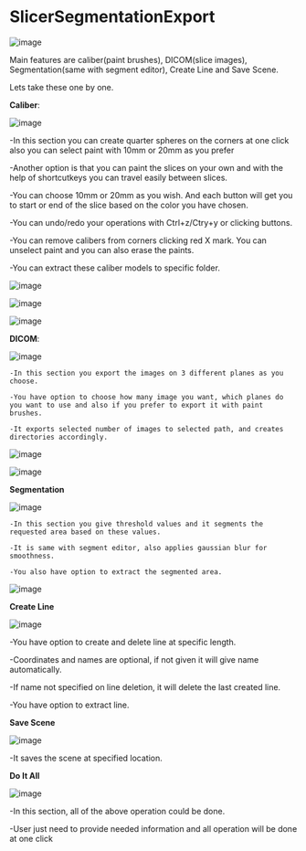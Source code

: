 # SlicerSegmentationExport
![image](https://github.com/user-attachments/assets/11b79ec9-867b-4a7f-b169-f1a94029fe23)

Main features are caliber(paint brushes), DICOM(slice images), Segmentation(same with segment editor), Create Line and Save Scene.

Lets take these one by one.

**Caliber**:

![image](https://github.com/user-attachments/assets/067bda2d-8332-4ece-9e2f-2578a4be4c6b)


  -In this section you can create quarter spheres on the corners at one click also you can select paint with 10mm or 20mm as you prefer
  
  -Another option is that you can paint the slices on your own and with the help of shortcutkeys you can travel easily between slices.
  
  -You can choose 10mm or 20mm as you wish. And each button will get you to start or end of the slice based on the color you have chosen.
  
  -You can undo/redo your operations with Ctrl+z/Ctry+y or clicking buttons.
  
  -You can remove calibers from corners clicking red X mark. You can unselect paint and you can also erase the paints.
  
  -You can extract these caliber models to specific folder.

  
![image](https://github.com/user-attachments/assets/a15c5e7c-46fd-441a-b5ba-97df4f1d2f06)
  


![image](https://github.com/user-attachments/assets/3886cc6f-16bd-4213-95f6-6439cf03ce60)
  


![image](https://github.com/user-attachments/assets/2f835b61-8915-414e-81ef-56dbea46e2f0)
  

  **DICOM**:
  
![image](https://github.com/user-attachments/assets/4157ea4b-4712-40e1-adc0-792c266d9305)
  
    -In this section you export the images on 3 different planes as you choose.
    
    -You have option to choose how many image you want, which planes do you want to use and also if you prefer to export it with paint brushes.
    
    -It exports selected number of images to selected path, and creates directories accordingly.
    
![image](https://github.com/user-attachments/assets/a2b1daf7-e855-447a-9c7e-91ef6bfddab8)

![image](https://github.com/user-attachments/assets/fd948cb4-098e-4d5d-befb-19c0b591134f)
    

**Segmentation**

![image](https://github.com/user-attachments/assets/5d91d35e-3190-42bd-adc8-9c97f6390e58)
    

    -In this section you give threshold values and it segments the requested area based on these values.
  
    -It is same with segment editor, also applies gaussian blur for smoothness.
  
    -You also have option to extract the segmented area.
  
  ![image](https://github.com/user-attachments/assets/4d01c0c1-38a1-4cdd-8b66-76c87abb337b)
  

**Create Line**

![image](https://github.com/user-attachments/assets/4fd36793-b13a-4b54-abf0-a8378732dd65)
  
  -You have option to create and delete line at specific length.
  
  -Coordinates and names are optional, if not given it will give name automatically.
  
  -If name not specified on line deletion, it will delete the last created line.
  
  -You have option to extract line.
  
**Save Scene**

![image](https://github.com/user-attachments/assets/f4591aa3-6e7d-4a13-a2f1-472a628beeda)

  -It saves the scene at specified location.

  **Do It All**
  
![image](https://github.com/user-attachments/assets/6444dc64-9192-4b6c-9853-130e9114c1d9)

  -In this section, all of the above operation could be done.
  
  -User just need to provide needed information and all operation will be done at one click 
  

